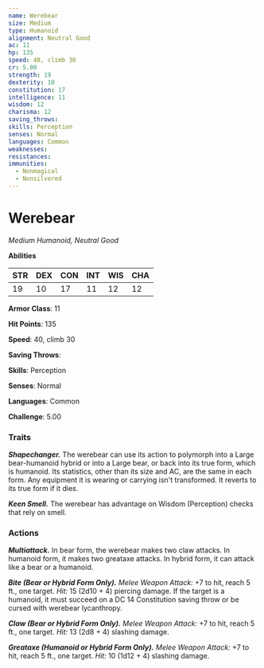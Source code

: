 ```yaml
---
name: Werebear
size: Medium
type: Humanoid
alignment: Neutral Good
ac: 11
hp: 135
speed: 40, climb 30
cr: 5.00
strength: 19
dexterity: 10
constitution: 17
intelligence: 11
wisdom: 12
charisma: 12
saving_throws: 
skills: Perception
senses: Normal
languages: Common
weaknesses:
resistances:
immunities:
  - Nonmagical
  - Nonsilvered
---
```


# Werebear

*Medium Humanoid, Neutral Good*

**Abilities**

| STR | DEX | CON | INT | WIS | CHA |
| --- | --- | --- | --- | --- | --- |
| 19 | 10 | 17 | 11 | 12 | 12 |

**Armor Class**: 11

**Hit Points**: 135

**Speed**: 40, climb 30

**Saving Throws**: 

**Skills**: Perception

**Senses**: Normal

**Languages**: Common

**Challenge**: 5.00


### Traits
***Shapechanger.*** The werebear can use its action to polymorph into a Large bear-humanoid hybrid or into a Large bear, or back into its true form, which is humanoid. Its statistics, other than its size and AC, are the same in each form. Any equipment it is wearing or carrying isn't transformed. It reverts to its true form if it dies. 

***Keen Smell.*** The werebear has advantage on Wisdom (Perception) checks that rely on smell.

### Actions
***Multiattack.*** In bear form, the werebear makes two claw attacks. In humanoid form, it makes two greataxe attacks. In hybrid form, it can attack like a bear or a humanoid. 

***Bite (Bear or Hybrid Form Only).*** *Melee Weapon Attack:* +7 to hit, reach 5 ft., one target. *Hit:* 15 (2d10 + 4) piercing damage. If the target is a humanoid, it must succeed on a DC 14 Constitution saving throw or be cursed with werebear lycanthropy. 

***Claw (Bear or Hybrid Form Only).*** *Melee Weapon Attack:* +7 to hit, reach 5 ft., one target. *Hit:* 13 (2d8 + 4) slashing damage. 

***Greataxe (Humanoid or Hybrid Form Only).*** *Melee Weapon Attack:* +7 to hit, reach 5 ft., one target. *Hit:* 10 (1d12 + 4) slashing damage.
